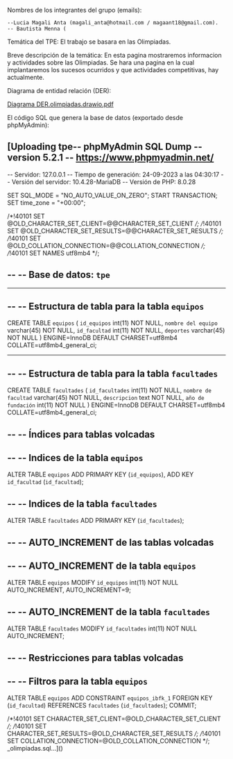 Nombres de los integrantes del grupo (emails): 

    --Lucia Magali Anta (magali_anta@hotmail.com / magaant18@gmail.com). 
    -- Bautista Menna (
    
Temática del TPE:
  El trabajo se basara en las Olimpiadas.
  
Breve descripción de la temática:
  En esta pagina mostraremos informacion y actividades sobre las Olimpiadas. Se hara una pagina en la cual implantaremos los sucesos ocurridos y que actividades competitivas, hay actualmente.
  
Diagrama de entidad relación (DER):

[Diagrama DER.olimpiadas.drawio.pdf](https://github.com/LuciaAnta/TPE-wed2/files/12707621/Diagrama.DER.olimpiadas.drawio.pdf)

El código SQL que genera la base de datos (exportado desde phpMyAdmin):

[Uploading tpe-- phpMyAdmin SQL Dump
-- version 5.2.1
-- https://www.phpmyadmin.net/
--
-- Servidor: 127.0.0.1
-- Tiempo de generación: 24-09-2023 a las 04:30:17
-- Versión del servidor: 10.4.28-MariaDB
-- Versión de PHP: 8.0.28

SET SQL_MODE = "NO_AUTO_VALUE_ON_ZERO";
START TRANSACTION;
SET time_zone = "+00:00";


/*!40101 SET @OLD_CHARACTER_SET_CLIENT=@@CHARACTER_SET_CLIENT */;
/*!40101 SET @OLD_CHARACTER_SET_RESULTS=@@CHARACTER_SET_RESULTS */;
/*!40101 SET @OLD_COLLATION_CONNECTION=@@COLLATION_CONNECTION */;
/*!40101 SET NAMES utf8mb4 */;

--
-- Base de datos: `tpe`
--

-- --------------------------------------------------------

--
-- Estructura de tabla para la tabla `equipos`
--

CREATE TABLE `equipos` (
  `id_equipos` int(11) NOT NULL,
  `nombre del equipo` varchar(45) NOT NULL,
  `id_facultad` int(11) NOT NULL,
  `deportes` varchar(45) NOT NULL
) ENGINE=InnoDB DEFAULT CHARSET=utf8mb4 COLLATE=utf8mb4_general_ci;

-- --------------------------------------------------------

--
-- Estructura de tabla para la tabla `facultades`
--

CREATE TABLE `facultades` (
  `id_facultades` int(11) NOT NULL,
  `nombre de facultad` varchar(45) NOT NULL,
  `descripcion` text NOT NULL,
  `año de fundación` int(11) NOT NULL
) ENGINE=InnoDB DEFAULT CHARSET=utf8mb4 COLLATE=utf8mb4_general_ci;

--
-- Índices para tablas volcadas
--

--
-- Indices de la tabla `equipos`
--
ALTER TABLE `equipos`
  ADD PRIMARY KEY (`id_equipos`),
  ADD KEY `id_facultad` (`id_facultad`);

--
-- Indices de la tabla `facultades`
--
ALTER TABLE `facultades`
  ADD PRIMARY KEY (`id_facultades`);

--
-- AUTO_INCREMENT de las tablas volcadas
--

--
-- AUTO_INCREMENT de la tabla `equipos`
--
ALTER TABLE `equipos`
  MODIFY `id_equipos` int(11) NOT NULL AUTO_INCREMENT, AUTO_INCREMENT=9;

--
-- AUTO_INCREMENT de la tabla `facultades`
--
ALTER TABLE `facultades`
  MODIFY `id_facultades` int(11) NOT NULL AUTO_INCREMENT;

--
-- Restricciones para tablas volcadas
--

--
-- Filtros para la tabla `equipos`
--
ALTER TABLE `equipos`
  ADD CONSTRAINT `equipos_ibfk_1` FOREIGN KEY (`id_facultad`) REFERENCES `facultades` (`id_facultades`);
COMMIT;

/*!40101 SET CHARACTER_SET_CLIENT=@OLD_CHARACTER_SET_CLIENT */;
/*!40101 SET CHARACTER_SET_RESULTS=@OLD_CHARACTER_SET_RESULTS */;
/*!40101 SET COLLATION_CONNECTION=@OLD_COLLATION_CONNECTION */;
_olimpiadas.sql…]()

